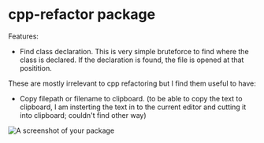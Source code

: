 # cpp-refactor package

Features:
* Find class declaration. This is very simple bruteforce to find where the class is declared. If the declaration is found, the file is opened at that positition.

These are mostly irrelevant to cpp refactoring but I find them useful to have:
* Copy filepath or filename to clipboard. (to be able to copy the text to clipboard, I am insterting the text in to the current editor and cutting it into clipboard; couldn't find other way)

![A screenshot of your package](https://f.cloud.github.com/assets/69169/2290250/c35d867a-a017-11e3-86be-cd7c5bf3ff9b.gif)

